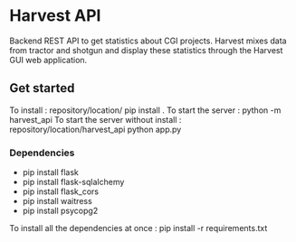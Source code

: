 # Harvest API

Backend REST API to get statistics about CGI projects. Harvest mixes data from tractor and shotgun and display these statistics through the Harvest GUI web application.

## Get started

To install : repository/location/ pip install .
To start the server : python -m harvest_api
To start the server without install : repository/location/harvest_api python app.py

### Dependencies

- pip install flask
- pip install flask-sqlalchemy
- pip install flask_cors
- pip install waitress
- pip install psycopg2


To install all the dependencies at once : pip install -r requirements.txt
